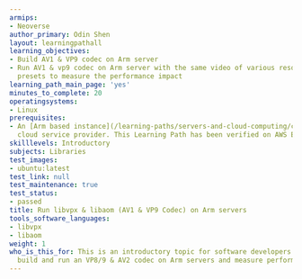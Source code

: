 ```yaml
---
armips:
- Neoverse
author_primary: Odin Shen
layout: learningpathall
learning_objectives:
- Build AV1 & VP9 codec on Arm server
- Run AV1 & vp9 codec on Arm server with the same video of various resolutions and encoding
  presets to measure the performance impact
learning_path_main_page: 'yes'
minutes_to_complete: 20
operatingsystems:
- Linux
prerequisites:
- An [Arm based instance](/learning-paths/servers-and-cloud-computing/csp/) from an appropriate
  cloud service provider. This Learning Path has been verified on AWS EC2 and Apple Silicon, running `Ubuntu Linux 24.04.`
skilllevels: Introductory
subjects: Libraries
test_images:
- ubuntu:latest
test_link: null
test_maintenance: true
test_status:
- passed
title: Run libvpx & libaom (AV1 & VP9 Codec) on Arm servers
tools_software_languages:
- libvpx
- libaom
weight: 1
who_is_this_for: This is an introductory topic for software developers who want to
  build and run an VP8/9 & AV2 codec on Arm servers and measure performance.
---
```

